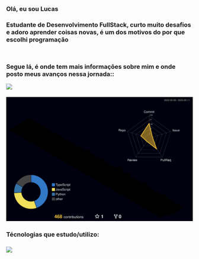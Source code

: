 
<h3>Olá, eu sou Lucas <h3>
 
<p>Estudante de Desenvolvimento FullStack, curto muito desafios e adoro aprender coisas novas, é um dos motivos do por que escolhi programação<p>
 </br>
 <p>Segue lá, é onde tem mais informações sobre mim e onde posto meus avanços nessa jornada::</p> 
<a href="https://www.linkedin.com/in/lucas-rodrigues-da-silva-168274201/">
 <img src="https://skillicons.dev/icons?i=linkedin">
</a>
 </br>


![](./profile-3d-contrib/profile-night-rainbow.svg)



 <h3>Técnologias que estudo/utilizo:<h3>
    <img src="https://skillicons.dev/icons?i=html,css,js,vscode,react,redux,sass,ts,git,github,figma,nodejs,postgres,express,jest,python,django" />
